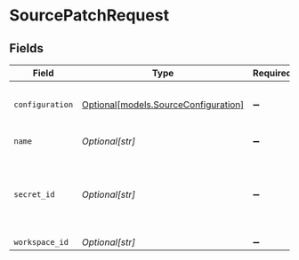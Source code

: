 # SourcePatchRequest


## Fields

| Field                                                                    | Type                                                                     | Required                                                                 | Description                                                              | Example                                                                  |
| ------------------------------------------------------------------------ | ------------------------------------------------------------------------ | ------------------------------------------------------------------------ | ------------------------------------------------------------------------ | ------------------------------------------------------------------------ |
| `configuration`                                                          | [Optional[models.SourceConfiguration]](../models/sourceconfiguration.md) | :heavy_minus_sign:                                                       | The values required to configure the source.                             | {<br/>"user": "charles"<br/>}                                            |
| `name`                                                                   | *Optional[str]*                                                          | :heavy_minus_sign:                                                       | N/A                                                                      | My source                                                                |
| `secret_id`                                                              | *Optional[str]*                                                          | :heavy_minus_sign:                                                       | Optional secretID obtained through the  OAuth redirect flow.             |                                                                          |
| `workspace_id`                                                           | *Optional[str]*                                                          | :heavy_minus_sign:                                                       | N/A                                                                      |                                                                          |